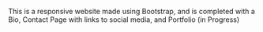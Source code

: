 This is a responsive website made using Bootstrap, and is completed with a Bio, Contact Page with links to social media, and Portfolio (in Progress)